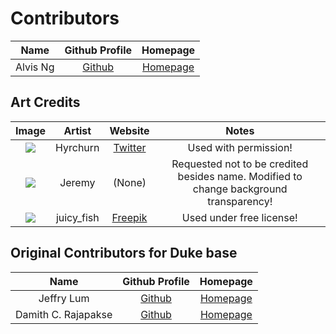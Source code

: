 # Contributors

|   Name    |             Github Profile             | Homepage|
|:---------:|:--------------------------------------:|:---:|
|  Alvis Ng | [Github](https://github.com/supermii2) | [Homepage](https://supermii2.github.io/)|

## Art Credits
|                                                                                             Image                                                                                              |   Artist   |                                                                        Website                                                                        |                                         Notes                                          |
|:----------------------------------------------------------------------------------------------------------------------------------------------------------------------------------------------:|:----------:|:-----------------------------------------------------------------------------------------------------------------------------------------------------:|:--------------------------------------------------------------------------------------:|
|                                                 ![](https://cdn.discordapp.com/attachments/872478065702346753/1153725363340464288/WgqTHzq.png)                                                 |  Hyrchurn  |                                                       [Twitter](https://twitter.com/Hyrchurn/)                                                        |                                 Used with permission!                                  |
|                                                  ![](https://cdn.discordapp.com/attachments/612983542082699274/1154021783935135844/thing.png)                                                  |   Jeremy   |                                                                        (None)                                                                         | Requested not to be credited besides name. Modified to change background transparency! |
| ![](https://img.freepik.com/free-vector/warning-sign-gradient-shine_78370-1774.jpg?w=740&t=st=1695209973~exp=1695210573~hmac=95d63a9eecc3f0da6f703658b038bccf29cb44d0467826532fab2be0544e063c) | juicy_fish | [Freepik](https://www.freepik.com/free-vector/warning-sign-gradient-shine_42121749.htm#query=warning%20symbol&position=0&from_view=keyword&track=ais) |                                Used under free license!                                |

## Original Contributors for Duke base

|        Name         |            Github Profile             |                      Homepage                      |
|:-------------------:|:-------------------------------------:|:--------------------------------------------------:|
|     Jeffry Lum      |  [Github](https://github.com/j-lum/)  |        [Homepage](https://se.kasugano.moe)         |
| Damith C. Rajapakse | [Github](https://github.com/damithc/) | [Homepage](https://www.comp.nus.edu.sg/~damithch/) |


